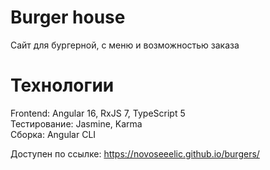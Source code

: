 # Burger house
Сайт для бургерной, с меню и возможностью заказа

# Технологии
Frontend: Angular 16, RxJS 7, TypeScript 5  
Тестирование: Jasmine, Karma  
Сборка: Angular CLI


Доступен по ссылке: https://novoseeelic.github.io/burgers/
